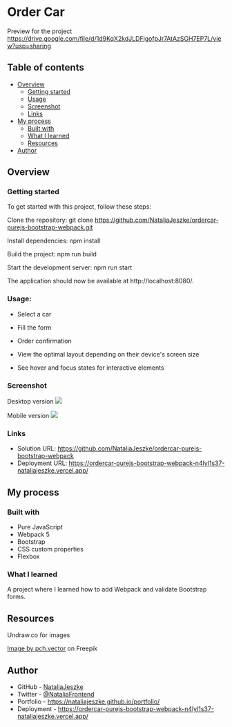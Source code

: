 # Order Car 

Preview for the project https://drive.google.com/file/d/1d9KqX2kdJLDFigofpJr7AtAzSGH7EP7L/view?usp=sharing
## Table of contents

- [Overview](#overview)
  - [Getting started](#getting-started)
  - [Usage](#usage)
  - [Screenshot](#screenshot)
  - [Links](#links)
- [My process](#my-process)
  - [Built with](#built-with)
  - [What I learned](#what-i-learned)
  - [Resources](#useful-resources)
- [Author](#author)



## Overview

### Getting started
To get started with this project, follow these steps:

Clone the repository: git clone https://github.com/NataliaJeszke/ordercar-purejs-bootstrap-webpack.git

Install dependencies: npm install

Build the project: npm run build

Start the development server: npm run start

The application should now be available at http://localhost:8080/.

### Usage:

- Select a car
- Fill the form
- Order confirmation

- View the optimal layout depending on their device's screen size
- See hover and focus states for interactive elements


### Screenshot
Desktop version
![](https://drive.google.com/file/d/1d9KqX2kdJLDFigofpJr7AtAzSGH7EP7L/view?usp=sharing)

Mobile version
![](https://drive.google.com/file/d/1qoQGTRq2t-wDr_Qf594oOjMdYhl5B1xM/view?usp=sharing)


### Links

- Solution URL: https://github.com/NataliaJeszke/ordercar-purejs-bootstrap-webpack
- Deployment URL: https://ordercar-purejs-bootstrap-webpack-n4lyl1s37-nataliajeszke.vercel.app/

## My process

### Built with

- Pure JavaScript
- Webpack 5
- Bootstrap
- CSS custom properties
- Flexbox


### What I learned

A project where I learned how to add Webpack and validate Bootstrap forms.



## Resources
Undraw.co for images

<a href="https://www.freepik.com/free-vector/happy-family-travelling-by-car-with-camping-equipment-top_11235510.htm#query=car&position=45&from_view=search&track=sph">Image by pch.vector</a> on Freepik

## Author

- GitHub - [NataliaJeszke](https://github.com/NataliaJeszke)
- Twitter - [@NataliaFrontend](https://www.twitter.com/NataliaFrontend)
- Portfolio - https://nataliajeszke.github.io/portfolio/
- Deployment - https://ordercar-purejs-bootstrap-webpack-n4lyl1s37-nataliajeszke.vercel.app/


